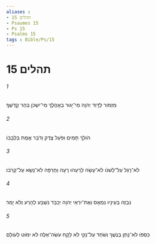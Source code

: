 ```yaml
---
aliases : 
- תהלים 15
- Psaumes 15
- Ps 15
- Psalms 15
tags : Bible/Ps/15
---
```


# תהלים 15

###### 1
מִזְמֹור לְדָוִד יְהֹוָה מִי־יָגוּר בְּאָהֳלֶךָ מִי־יִשְׁכֹּן בְּהַר קָדְשֶׁךָ׃
###### 2
הֹולֵךְ תָּמִים וּפֹעֵל צֶדֶק וְדֹבֵר אֱמֶת בִּלְבָבֹו׃
###### 3
לֹא־רָגַל עַל־לְשֹׁנֹו לֹא־עָשָׂה לְרֵעֵהוּ רָעָה וְחֶרְפָּה לֹא־נָשָׂא עַל־קְרֹבֹו׃
###### 4
נִבְזֶה בְּעֵינָיו נִמְאָס וְאֶת־יִרְאֵי יְהוָה יְכַבֵּד נִשְׁבַּע לְהָרַע וְלֹא יָמִר׃
###### 5
כַּסְפֹּו לֹא־נָתַן בְּנֶשֶׁךְ וְשֹׁחַד עַל־נָקִי לֹא לָקָח עֹשֵׂה־אֵלֶּה לֹא יִמֹּוט לְעֹולָם׃
